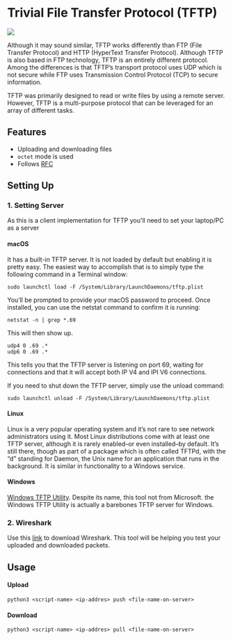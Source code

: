 # Trivial File Transfer Protocol (TFTP)

<p>
  <img src="https://img.shields.io/pypi/status/Django.svg"/>
</p>

<p>
Although it may sound similar, TFTP works differently than FTP (File Transfer Protocol) and HTTP (HyperText Transfer Protocol). Although TFTP is also based in FTP technology, TFTP is an entirely different protocol. Among the differences is that TFTP’s transport protocol uses UDP which is not secure while FTP uses Transmission Control Protocol (TCP) to secure information.
</p>
<p>
TFTP was primarily designed to read or write files by using a remote server. However, TFTP is a multi-purpose protocol that can be leveraged for an array of different tasks.
</p>

## Features
* Uploading and downloading files
* ``` octet ``` mode is used
* Follows <a href="https://tools.ietf.org/html/rfc1350">RFC</a>

## Setting Up
### 1. Setting Server
As this is a client implementation for TFTP you'll need to set your laptop/PC as a server

#### macOS
It has a built-in TFTP server. It is not loaded by default but enabling it is pretty easy. The easiest way to accomplish that is to simply type the following command in a Terminal window:
```
sudo launchctl load -F /System/Library/LaunchDaemons/tftp.plist
```
You’ll be prompted to provide your macOS password to proceed. Once installed, you can use the netstat command to confirm it is running:
```
netstat -n | grep *.69
```
This will then show up.
```
udp4 0 .69 .*
udp6 0 .69 .*
```
This tells you that the TFTP server is listening on port 69, waiting for connections and that it will accept both IP V4 and IPI V6 connections.

If you need to shut down the TFTP server, simply use the unload command:
```
sudo launchctl unload -F /System/Library/LaunchDaemons/tftp.plist
```

#### Linux

Linux is a very popular operating system and it’s not rare to see network administrators using it. Most Linux distributions come with at least one TFTP server, although it is rarely enabled–or even installed–by default. It’s still there, though as part of a package which is often called TFTPd, with the “d” standing for Daemon, the Unix name for an application that runs in the background. It is similar in functionality to a Windows service.

#### Windows
<a href="https://sourceforge.net/projects/tftputil/">Windows TFTP Utility</a>. Despite its name, this tool not from Microsoft. the Windows TFTP Utility is actually a barebones TFTP server for Windows.

### 2. Wireshark
Use this <a href="https://www.wireshark.org">link</a> to download Wireshark. This tool will be helping you test your uploaded and downloaded packets.

## Usage
#### Upload
```
python3 <script-name> <ip-addres> push <file-name-on-server>
```
#### Download
```
python3 <script-name> <ip-addres> pull <file-name-on-server>
```
